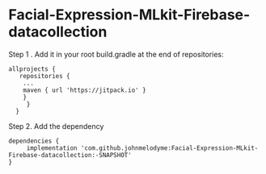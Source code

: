 # Facial-Expression-MLkit-Firebase-datacollection



Step 1 . Add it in your root build.gradle at the end of repositories:
```
allprojects {
   repositories {
	...
	maven { url 'https://jitpack.io' }
	}
     }
  }
```


Step 2. Add the dependency
```
dependencies {
     implementation 'com.github.johnmelodyme:Facial-Expression-MLkit-Firebase-datacollection:-SNAPSHOT'
}
```
